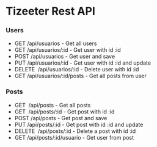 # Tizeeter Rest API

<h3>Users</h3>

<ul>
<li>GET ​/api/usuarios - Get all users</li>
        <li>GET ​/api/usuarios/:id - Get user with id :id</li>
        <li>POST ​/api/usuarios - Get user and save</li>
        <li>PUT ​/api/usuarios/:id - Get user with id :id and update</li>
        <li>DELETE ​ /api/usuarios/:id - Delete user with id :id</li>
        <li>GET ​/api/usuarios/:id/posts - Get all posts from user</li>
    </ul>

<h3>Posts</h3>

<ul>
        <li>GET ​ /api/posts - Get all posts</li>
        <li>GET ​ /api/posts/:id - Get post with id :id</li>
        <li>POST ​/api/posts - Get post and save</li>
        <li>PUT ​/api/posts/:id - Get post with id :id and update</li>
        <li>DELETE ​ /api/posts/:id - Delete a post with id :id</li>
        <li>GET ​/api/posts/:id/usuario - Get user from post</li>
    </ul>

